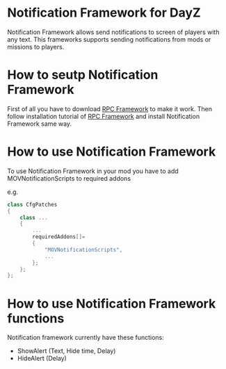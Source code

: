 # Notification Framework for DayZ

Notification Framework allows send notifications to screen of players with any text. This frameworks supports sending notifications from mods or missions to players.

# How to seutp Notification Framework

First of all you have to download [RPC Framework](https://github.com/Jacob-Mango/DayZ-RPCFramework/releases) to make it work. Then follow installation tutorial of [RPC Framework](https://github.com/Jacob-Mango/DayZ-RPCFramework) and install Notification Framework same way.

# How to use Notification Framework

To use Notification Framework in your mod you have to add MOVNotificationScripts to required addons

e.g.

```cpp
class CfgPatches
{
    class ...
    {
        ...
        requiredAddons[]=
        {
            "MOVNotificationScripts",
            ...
        };
    };
};
```

# How to use Notification Framework functions

Notification framework currently have these functions:

* ShowAlert (Text, Hide time, Delay)
* HideAlert (Delay)
